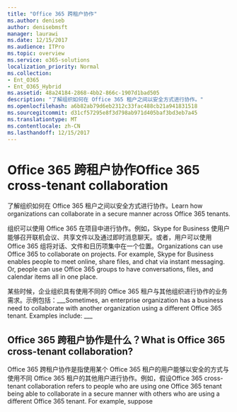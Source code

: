 ```yaml
---
title: "Office 365 跨租户协作"
ms.author: deniseb
author: denisebmsft
manager: laurawi
ms.date: 12/15/2017
ms.audience: ITPro
ms.topic: overview
ms.service: o365-solutions
localization_priority: Normal
ms.collection:
- Ent_O365
- Ent_O365_Hybrid
ms.assetid: 48a24184-2868-4bb2-866c-1907d1bad505
description: "了解组织如何在 Office 365 租户之间以安全方式进行协作。"
ms.openlocfilehash: a6b82ab79d6eb2312c33fac488cb21a941831518
ms.sourcegitcommit: d31cf57295e8f3d798ab971d405baf3bd3eb7a45
ms.translationtype: MT
ms.contentlocale: zh-CN
ms.lasthandoff: 12/15/2017
---
```

# <a name="office-365-cross-tenant-collaboration"></a><span data-ttu-id="9824c-103">Office 365 跨租户协作</span><span class="sxs-lookup"><span data-stu-id="9824c-103">Office 365 cross-tenant collaboration</span></span>

<span data-ttu-id="9824c-104">了解组织如何在 Office 365 租户之间以安全方式进行协作。</span><span class="sxs-lookup"><span data-stu-id="9824c-104">Learn how organizations can collaborate in a secure manner across Office 365 tenants.</span></span>
  
<span data-ttu-id="9824c-p101">组织可以使用 Office 365 在项目中进行协作。例如，Skype for Business 使用户能够召开联机会议、共享文件以及通过即时消息聊天。或者，用户可以使用 Office 365 组将对话、文件和日历项集中在一个位置。</span><span class="sxs-lookup"><span data-stu-id="9824c-p101">Organizations can use Office 365 to collaborate on projects. For example, Skype for Business enables people to meet online, share files, and chat via instant messaging. Or, people can use Office 365 groups to have conversations, files, and calendar items all in one place.</span></span>
  
<span data-ttu-id="9824c-p102">某些时候，企业组织具有使用不同的 Office 365 租户与其他组织进行协作的业务需求。示例包括：___</span><span class="sxs-lookup"><span data-stu-id="9824c-p102">Sometimes, an enterprise organization has a business need to collaborate with another organization using a different Office 365 tenant. Examples include: ___</span></span>
  
## <a name="what-is-office-365-cross-tenant-collaboration"></a><span data-ttu-id="9824c-110">Office 365 跨租户协作是什么？</span><span class="sxs-lookup"><span data-stu-id="9824c-110">What is Office 365 cross-tenant collaboration?</span></span>
<span data-ttu-id="9824c-111"><a name="whatisctc"> </a></span><span class="sxs-lookup"><span data-stu-id="9824c-111"><a name="whatisctc"> </a></span></span>

<span data-ttu-id="9824c-p103">Office 365 跨租户协作是指使用某个 Office 365 租户的用户能够以安全的方式与使用不同 Office 365 租户的其他用户进行协作。例如，假设</span><span class="sxs-lookup"><span data-stu-id="9824c-p103">Office 365 cross-tenant collaboration refers to people who are using one Office 365 tenant being able to collaborate in a secure manner with others who are using a different Office 365 tenant. For example, suppose</span></span> 
  

